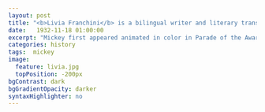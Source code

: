 ```yaml
---
layout: post
title: "<b>Livia Franchini</b> is a bilingual writer and literary translator from Tuscany, Italy. Her work has been featured or is forthcoming in <i>Hotel</i>, <i>La Errante</i>, <i>The Quietus</i>, <i>3AM: Magazine</i>, <i>LESTE</i> and <i>The White Review</i>, among others. Her new English translation of Natalia Ginzburg’s <i>The Road to the City</i> is supported by the Italian Cultural Institute and is forthcoming with Twins Editions in 2017. Her Italian translations of Eileen Gunn and James Tiptree Jr. are forthcoming with Nero Edizioni in 2017. In 2016 she co-founded <i>CORDA</i>, a journal about friendship in the time of new borders. She is one of the writers-in-residence for the European project CELA, which will see her work translated in six different languages. Livia lives in London, and is currently working on her first novel."
date:   1932-11-18 01:00:00
excerpt: "Mickey first appeared animated in color in Parade of the Award Nominees in 1932, however the film strip was..."
categories: history
tags:  mickey
image:
  feature: livia.jpg
  topPosition: -200px
bgContrast: dark
bgGradientOpacity: darker
syntaxHighlighter: no
---
```

